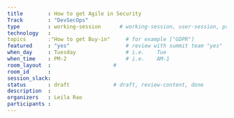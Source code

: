 ```yaml
---
title        : How to get Agile in Security
Track        : "DevSecOps"
type         : working-session      # working-session, user-session, product-session
technology   :
topics       :"How to get Buy-in"     # for example ["GDPR"]
featured     : "yes"                  # review with summit team "yes"
when_day     : Tuesday                # i.e.    Tue
when_time    : PM-2                   # i.e.    AM-1
room_layout  :                    #
room_id      :
session_slack: 
status       : draft              # draft, review-content, done
description  :
organizers   : Leila Rao
participants :
---
```



<!--(add intro)

## "What is expected of the business stakeholders"

(...)

## What

(...)

## Outcomes

(...)

## References

(...)


## Previous-->
